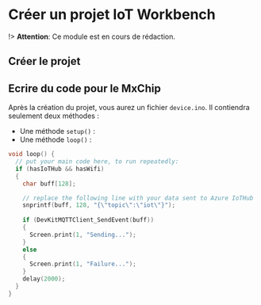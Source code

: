 # Créer un projet IoT Workbench

!> **Attention**: Ce module est en cours de rédaction.

## Créer le projet

## Ecrire du code pour le MxChip

Après la création du projet, vous aurez un fichier `device.ino`. Il contiendra seulement 
deux méthodes : 

- Une méthode `setup()` : 
- Une méthode `loop()` : 

```c
void loop() {
  // put your main code here, to run repeatedly:
  if (hasIoTHub && hasWifi)
  {
    char buff[128];

    // replace the following line with your data sent to Azure IoTHub
    snprintf(buff, 128, "{\"topic\":\"iot\"}");
    
    if (DevKitMQTTClient_SendEvent(buff))
    {
      Screen.print(1, "Sending...");
    }
    else
    {
      Screen.print(1, "Failure...");
    }
    delay(2000);
  }
}
```